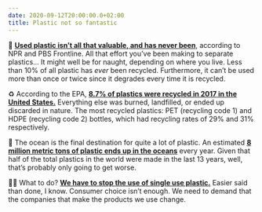 ```yaml
---
date: 2020-09-12T20:00:00.0+02:00
title: Plastic not so fantastic
---
```


🥤 **[ Used plastic isn’t all that valuable, and has never been][1]**, according to NPR and PBS Frontline. All that effort you’ve been making to separate plastics… It might well be for naught, depending on where you live. Less than 10% of all plastic has _ever_ been recycled. Furthermore, it can’t be used more than once or twice since it degrades every time it is recycled. 

♻ According to the EPA, **[8.7% of plastics were recycled in 2017 in the United States.][2]** Everything else was burned, landfilled, or ended up discarded in nature. The most recycled plastics: PET (recycling code 1) and HDPE (recycling code 2) bottles, which had recycling rates of 29% and 31% respectively.

🌊 The ocean is the final destination for quite a lot of plastic. An estimated **[8 million metric tons of plastic ends up in the oceans][3]** every year. Given that half of the total plastics in the world were made in the last 13 years, well, that’s probably only going to get worse.

🤷‍♀‍ What to do? **[We have to stop the use of single use plastic.][4]** Easier said than done, I know. Consumer choice isn’t enough. We need to demand that the companies that make the products we use change.



[1]: https://www.npr.org/2020/09/11/897692090/how-big-oil-misled-the-public-into-believing-plastic-would-be-recycled
[2]: https://www.epa.gov/facts-and-figures-about-materials-waste-and-recycling/plastics-material-specific-data  
[3]: https://www.nationalgeographic.com/news/2017/07/plastic-produced-recycling-waste-ocean-trash-debris-environment/
[4]: https://www.plasticpollutioncoalition.org/ 
